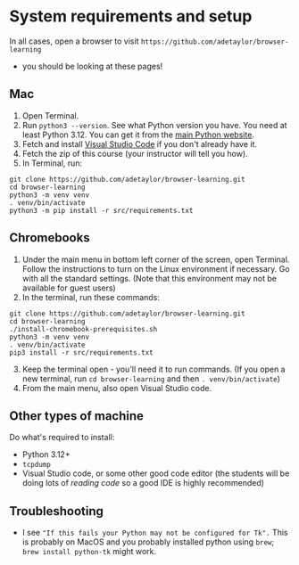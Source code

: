 # System requirements and setup

In all cases, open a browser to visit `https://github.com/adetaylor/browser-learning`
- you should be looking at these pages!

## Mac

1. Open Terminal.
2. Run `python3 --version`. See what Python version you have. You need at least Python 3.12. You can get it from the [main Python website](https://www.python.org/downloads/).
3. Fetch and install [Visual Studio Code](https://code.visualstudio.com/) if you don't already have it.
4. Fetch the zip of this course (your instructor will tell you how).
4. In Terminal, run:
```
git clone https://github.com/adetaylor/browser-learning.git
cd browser-learning
python3 -m venv venv
. venv/bin/activate
python3 -m pip install -r src/requirements.txt
```

## Chromebooks

1. Under the main menu in bottom left corner of the screen, open Terminal. Follow the instructions to turn on the Linux environment if necessary. Go with all the standard settings. (Note that this environment may not be available for guest users)
2. In the terminal, run these commands:
```
git clone https://github.com/adetaylor/browser-learning.git
cd browser-learning
./install-chromebook-prerequisites.sh
python3 -m venv venv
. venv/bin/activate
pip3 install -r src/requirements.txt
```
3. Keep the terminal open - you'll need it to run commands. (If you open a new terminal, run `cd browser-learning` and then `. venv/bin/activate`)
4. From the main menu, also open Visual Studio code.

## Other types of machine

Do what's required to install:

* Python 3.12+
* `tcpdump`
* Visual Studio code, or some other good code editor (the students will be doing lots of _reading code_ so a good IDE is highly recommended)

## Troubleshooting

* I see `"If this fails your Python may not be configured for Tk".`
  This is probably on MacOS and you probably installed python using `brew`; `brew install python-tk` might work.
